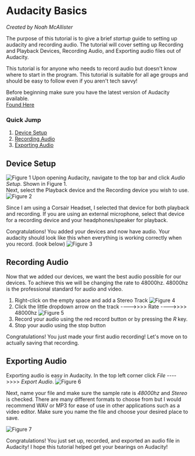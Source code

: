 # Audacity Basics
*Created by Noah McAllister*

The purpose of this tutorial is to give a brief *startup* guide to setting up audacity and recording audio. The tutorial will cover setting up Recording and Playback Devices, Recording Audio, and Exporting audio files out of Audacity.

This tutorial is for anyone who needs to record audio but doesn't know where to start in the program. This tutorial is suitable for all age groups and should be easy to follow even if you aren't tech savvy!

Before beginning make sure you have the latest version of Audacity available.  
[Found Here](https://www.audacityteam.org/)


### Quick Jump
1. [Device Setup](#device-setup)
2. [Recording Audio](#recording-audio)
3. [Exporting Audio](#exporting-audio)


## Device Setup
![Figure 1](https://github.com/noahmcallister04/Final-Project/assets/116388091/f374aedd-33f5-4088-9d10-2489c8b785e3)
Upon opening Audacity, navigate to the top bar and click *Audio Setup*. Shown in Figure 1.   
Next, select the Playback device and the Recording device you wish to use.  
![Figure 2](https://github.com/noahmcallister04/Final-Project/assets/116388091/c3540fdc-d03d-4176-90bc-042a6aef5c01)

Since I am using a Corsair Headset, I selected that device for both playback and recording. If you are using an external microphone, select that device for a recording device and your headphones/speaker for playback.

Congratulations! You added your devices and now have audio. Your audacity should look like this when everything is working correctly when you record. (look below)
![Figure 3](https://github.com/noahmcallister04/Final-Project/assets/116388091/79fc75f4-eb0f-463f-bd91-2bb0f5714757)

## Recording Audio

Now that we added our devices, we want the best audio possible for our devices. To achieve this we will be changing the rate to 48000hz. 48000hz is the professional standard for audio and video.  

1. Right-click on the empty space and add a Stereo Track
  ![Figure 4](https://github.com/noahmcallister04/Final-Project/assets/116388091/ddd4e9d4-a7d8-4f33-a023-94a6a0994b71)
2. Click the little dropdown arrow on the track ---->>>> Rate ---->>>> 48000hz
  ![Figure 5](https://github.com/noahmcallister04/Final-Project/assets/116388091/1644a56a-c260-44c3-b717-0ecdbdc67ee7)
3. Record your audio using the red record button or by pressing the *R* key.
4. Stop your audio using the stop button   

Congratulations! You just made your first audio recording! Let's move on to actually saving that recording.

## Exporting Audio

Exporting audio is easy in Audacity. In the top left corner click *File* ---->>>> *Export Audio*.
![Figure 6](https://github.com/noahmcallister04/Final-Project/assets/116388091/547ed86b-5231-4042-8c9f-398f7c583842)

Next, name your file and make sure the sample rate is *48000hz* and *Stereo* is checked. There are many different formats to choose from but I would recommend WAV or MP3 for ease of use in other applications such as a video editor. Make sure you name the file and choose your desired place to save.

![Figure 7](https://github.com/noahmcallister04/Final-Project/assets/116388091/f8f6f727-c3a5-4fb7-8a73-b24ac5518632)


Congratulations! You just set up, recorded, and exported an audio file in Audacity! I hope this tutorial helped get your bearings on Audacity!
























